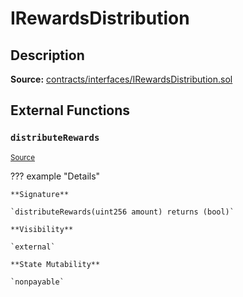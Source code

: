 # IRewardsDistribution

## Description

**Source:** [contracts/interfaces/IRewardsDistribution.sol](https://github.com/Synthetixio/synthetix/tree/v2.23.3-rc0/contracts/interfaces/IRewardsDistribution.sol)

## External Functions

### `distributeRewards`

<sub>[Source](https://github.com/Synthetixio/synthetix/tree/v2.23.3-rc0/contracts/interfaces/IRewardsDistribution.sol#L6)</sub>

??? example "Details"

    **Signature**

    `distributeRewards(uint256 amount) returns (bool)`

    **Visibility**

    `external`

    **State Mutability**

    `nonpayable`
